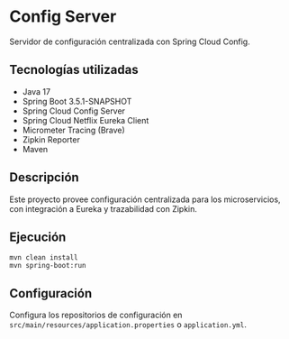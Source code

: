 # Config Server

Servidor de configuración centralizada con Spring Cloud Config.

## Tecnologías utilizadas

- Java 17
- Spring Boot 3.5.1-SNAPSHOT
- Spring Cloud Config Server
- Spring Cloud Netflix Eureka Client
- Micrometer Tracing (Brave)
- Zipkin Reporter
- Maven

## Descripción

Este proyecto provee configuración centralizada para los microservicios, con integración a Eureka y trazabilidad con Zipkin.

## Ejecución

```
mvn clean install
mvn spring-boot:run
```

## Configuración

Configura los repositorios de configuración en `src/main/resources/application.properties` o `application.yml`.
